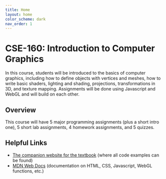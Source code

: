 ```yaml
---
title: Home
layout: home
color_scheme: dark
nav_order: 1
---
```


# CSE-160: Introduction to Computer Graphics
In this course, students will be introduced to the basics of computer graphics, including how to define objects with vertices and meshes, how to write basic shaders, lighting and shading, projections, transformations in 3D, and texture mapping. Assignments will be done using Javascript and WebGL and will build on each other.

## Overview
This course will have 5 major programming assignments (plus a short intro one), 5 short lab assignments, 4 homework assignments, and 5 quizzes.

## Helpful Links
* [The companion website for the textbook](https://sites.google.com/site/webglbook) (where all code examples can be found)
* [MDN Web Docs](https://developer.mozilla.org/en-US/) (documentation on HTML, CSS, Javascript, WebGL functions, etc.)